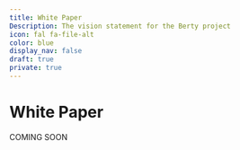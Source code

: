 ```yaml
---
title: White Paper
Description: The vision statement for the Berty project
icon: fal fa-file-alt
color: blue
display_nav: false
draft: true
private: true
---
```


# White Paper

<span class="tag yellow"><i class="fal fa-exclamation-triangle"></i>COMING SOON</span>
